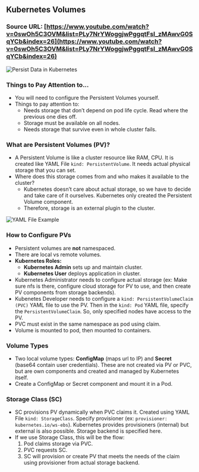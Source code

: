 ## Kubernetes Volumes

### Source URL: [https://www.youtube.com/watch?v=0swOh5C3OVM&list=PLy7NrYWoggjwPggqtFsI_zMAwvG0SqYCb&index=26](https://www.youtube.com/watch?v=0swOh5C3OVM&list=PLy7NrYWoggjwPggqtFsI_zMAwvG0SqYCb&index=26)

![Persist Data in Kubernetes](https://i.ibb.co/G5DkKDM/Screen-Shot-2020-08-18-at-10-09-05.png)

### Things to Pay Attention to...
- You will need to configure the Persistent Volumes yourself. 
- Things to pay attention to:
	- Needs storage that don’t depend on pod life cycle. Read where the previous one dies off.
	- Storage must be available on all nodes.
	- Needs storage that survive even in whole cluster fails.

### What are Persistent Volumes (PV)?
- A Persistent Volume is like a cluster resource like RAM, CPU. It is created like YAML File `kind: PersistentVolume`. It needs actual physical storage that you can set.
- Where does this storage comes from and who makes it available to the cluster?
	- Kubernetes doesn’t care about actual storage, so we have to decide and take care of it ourselves. Kubernetes only created the Persistent Volume component.
	- Therefore, storage is an external plugin to the cluster.
	
![YAML File Example](https://i.ibb.co/y6ytSxy/Screen-Shot-2020-08-18-at-10-09-12.png)

### How to Configure PVs
- Persistent volumes are **not** namespaced.
- There are local vs remote volumes.
- **Kubernetes Roles:**
	- **Kubernetes Admin** sets up and maintain cluster.
	- **Kubernetes User** deploys application in cluster.
- Kubernetes Administrator needs to configure actual storage (ex: Make sure nfs is there, configure cloud storage for PV to use, and then create PV components from storage backends).
- Kubenetes Developer needs to configure a `kind: PersistentVolumeClaim (PVC)` YAML file to use the PV. Then in the `kind: Pod` YAML file, specify the `PersistentVolumeClaim`. So, only specified nodes have access to the PV.
- PVC must exist in the same namespace as pod using claim.
- Volume is mounted to pod, then mounted to containers.

### Volume Types
- Two local volume types: **ConfigMap** (maps url to IP) and **Secret** (base64 contain user credentials). These are not created via PV or PVC, but are own components and created and managed by Kubernetes itself.
- Create a ConfigMap or Secret component and mount it in a Pod.

### Storage Class (SC)
- SC provisions PV dynamically when PVC claims it. Created using YAML File `kind: StorageClass`. Specify provisioner (ex: `provisioner: kubernetes.io/ws-ebs`). Kubernetes provides provisioners (internal) but external is also possible. Storage backend is specified here.
- If we use Storage Class, this will be the flow: 
	1. Pod claims storage via PVC.
	2. PVC requests SC.
	3. SC will provision or create PV that meets the needs of the claim using provisioner from actual storage backend.
<!--stackedit_data:
eyJoaXN0b3J5IjpbLTE1NDk3OTk3ODAsMTkxNzM0OTI1NF19
-->